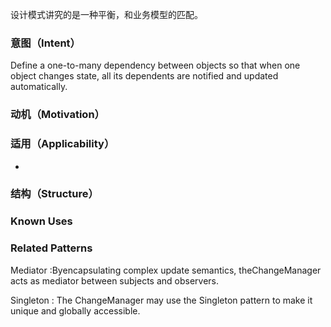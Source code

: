 设计模式讲究的是一种平衡，和业务模型的匹配。

### 意图（Intent）

Define a one-to-many dependency between objects so that when one object changes state, all its dependents are notified and updated automatically.

### 动机（Motivation）



### 适用（Applicability）

- 
  

### 结构（Structure）



### Known Uses



### Related Patterns

Mediator :Byencapsulating complex update semantics, theChangeManager acts as mediator between subjects and observers. 

Singleton : The ChangeManager may use the Singleton pattern to make it unique and globally accessible.



